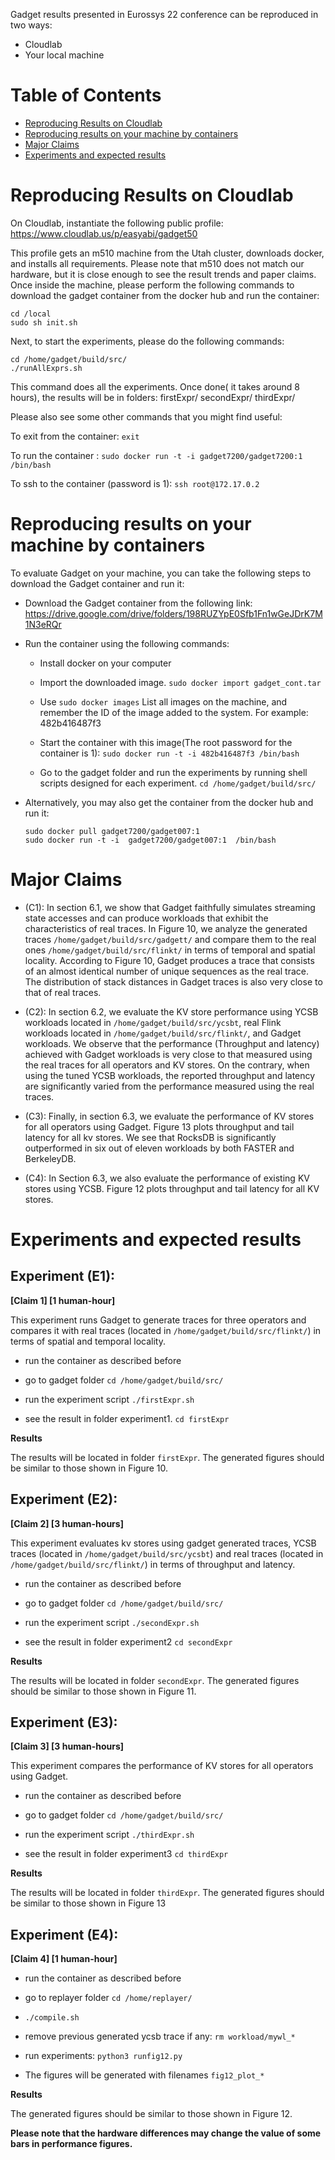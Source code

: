 
Gadget results presented in Eurossys 22 conference can be reproduced in two ways:
- Cloudlab
- Your local machine


# Table of Contents
  - [Reproducing Results on Cloudlab](#reproducing-results-on-cloudlab)
  - [Reproducing results on your machine by containers](#reproducing-results-on-your-machine-by-containers)
  - [Major Claims](#major-claims)
  - [Experiments and expected results](#experiments-and-expected-results)



# Reproducing Results on Cloudlab

On Cloudlab, instantiate the following public profile: 
https://www.cloudlab.us/p/easyabi/gadget50

This profile gets an m510 machine from the Utah cluster, downloads docker, and installs all requirements.
Please note that m510 does not match our hardware, but it is close enough to see the result trends and paper claims.
Once inside the machine, please perform the following commands to download the gadget container from the docker hub and run the container:
```
cd /local
sudo sh init.sh
```
Next, to start the experiments, please do the following commands:
```
cd /home/gadget/build/src/
./runAllExprs.sh
```

This command does all the experiments. Once done( it takes around 8 hours), the results will be in folders: firstExpr/ secondExpr/ thirdExpr/

Please also see some other commands that you might find useful:

To exit from the container: `exit`

To run the container : `sudo docker run -t -i gadget7200/gadget7200:1 /bin/bash`

To ssh to the container (password is 1): `ssh root@172.17.0.2`


# Reproducing results on your machine by containers

To evaluate Gadget on your machine, you can take the following steps to download the Gadget container and run it:

- Download the Gadget container from the following link: https://drive.google.com/drive/folders/198RUZYpE0Sfb1Fn1wGeJDrK7M1N3eRQr

- Run the container using the following commands:

  - Install docker on your computer

  - Import the downloaded image. `sudo docker import gadget_cont.tar`

  - Use `sudo docker images` List all images on the machine, and remember the ID of the image added to the system. For example: 482b416487f3

  - Start the container with this image(The root password for the container is 1): `sudo docker run -t -i 482b416487f3 /bin/bash`

  - Go to the gadget folder and run the experiments by running shell scripts designed for each experiment. `cd /home/gadget/build/src/`

- Alternatively, you may also get the container from the docker hub and run it:

    ```
    sudo docker pull gadget7200/gadget007:1
    sudo docker run -t -i  gadget7200/gadget007:1  /bin/bash
    ```


# Major Claims

- (C1): In section 6.1, we show that Gadget faithfully simulates streaming state accesses and can produce workloads that exhibit the characteristics of real traces. In Figure 10, we analyze the generated traces `/home/gadget/build/src/gadgett/` and compare them to the real ones `/home/gadget/build/src/flinkt/` in terms of temporal and spatial locality. According to Figure 10,  Gadget produces a trace that consists of an almost identical number of unique sequences as the real trace. The distribution of stack distances in Gadget traces is also very close to that of real traces.

- (C2): In section 6.2, we evaluate the KV store performance using YCSB workloads located in `/home/gadget/build/src/ycsbt`, real Flink workloads located in `/home/gadget/build/src/flinkt/`, and Gadget workloads. We observe that the performance (Throughput and latency) achieved with Gadget workloads is very close to that measured using the real traces for all operators and KV stores. On the contrary, when using the tuned YCSB workloads, the reported throughput and latency are significantly varied from the performance measured using the real traces.

- (C3): Finally, in section 6.3, we evaluate the performance of KV stores for all operators using Gadget. Figure 13 plots throughput and tail latency for all kv stores. We see that RocksDB is significantly outperformed in six out of eleven workloads by both FASTER and BerkeleyDB.

- (C4): In Section 6.3, we also evaluate the performance of existing KV stores using YCSB. Figure 12 plots throughput and tail latency for all KV stores.

# Experiments and expected results

## Experiment (E1):

**[Claim 1] [1 human-hour]**

This experiment runs Gadget to generate traces for three operators and compares it with real traces (located in `/home/gadget/build/src/flinkt/`) in terms of spatial and temporal locality.

- run the container as described before

- go to gadget folder `cd /home/gadget/build/src/`

- run the experiment script `./firstExpr.sh`

- see the result in folder experiment1. `cd firstExpr`


**Results**

The results will be located in folder `firstExpr`. The generated figures should be similar to those shown in Figure 10.


## Experiment (E2):

**[Claim 2] [3 human-hours]**

This experiment evaluates kv stores using gadget generated traces, YCSB traces (located in `/home/gadget/build/src/ycsbt`) and real traces (located in `/home/gadget/build/src/flinkt/`) in terms of throughput and latency.

- run the container as described before

- go to gadget folder `cd /home/gadget/build/src/`

- run the experiment script `./secondExpr.sh`

- see the result in folder experiment2 `cd secondExpr`

**Results**

The results will be located in folder `secondExpr`. The generated figures should be similar to those shown in Figure 11.


## Experiment (E3):

**[Claim 3] [3 human-hours]**

This experiment compares the performance of KV stores for all operators using Gadget.

- run the container as described before

- go to gadget folder `cd /home/gadget/build/src/`

- run the experiment script `./thirdExpr.sh `

- see the result in folder experiment3 `cd thirdExpr`

**Results**

The results will be located in folder `thirdExpr`. The generated figures should be similar to those shown in Figure 13

## Experiment (E4):

**[Claim 4] [1 human-hour]**

- run the container as described before

- go to replayer folder `cd /home/replayer/`
-  `./compile.sh`
- remove previous generated ycsb trace if any: `rm workload/mywl_*`

- run experiments:  `python3 runfig12.py`

- The figures will be generated  with filenames `fig12_plot_*`

**Results**

The generated figures should be similar to those shown in Figure 12.

**Please note that the hardware differences  may change  the value of some bars in performance figures.**
